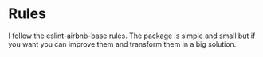 # Rules

I follow the eslint-airbnb-base rules.
The package is simple and small but if you want you can improve them and transform them in a big solution.